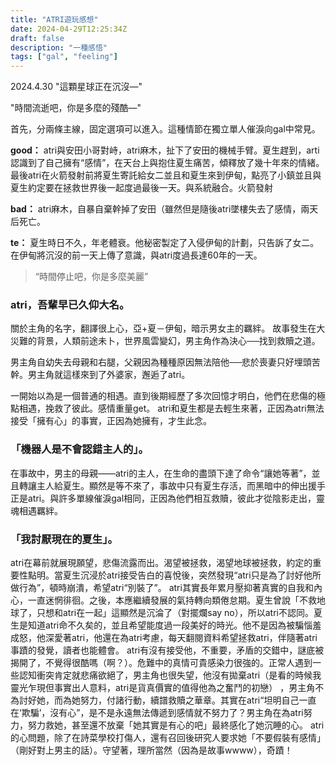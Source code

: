 ```yaml
---
title: "ATRI遊玩感想"
date: 2024-04-29T12:25:34Z
draft: false
description: "一種感悟"
tags: ["gal", "feeling"]
---
```

2024.4.30
"這顆星球正在沉沒—"

"時間流逝吧，你是多麼的殘酷—"

首先，分兩條主線，固定選項可以進入。這種情節在獨立單人催淚向gal中常見。

**good：**
atri與安田小哥對峙，atri麻木，扯下了安田的機械手臂。夏生趕到，arti認識到了自己擁有“感情”，在天台上與抱住夏生痛苦，傾釋放了幾十年來的情緒。最後atri在火箭發射前將夏生寄託給女二並且和夏生來到伊甸，點亮了小鎮並且與夏生約定要在拯救世界後一起度過最後一天。與系統融合。火箭發射

**bad：**
atri麻木，自暴自棄幹掉了安田（雖然但是隨後atri墜樓失去了感情，兩天后死亡。

**te：**
夏生時日不久，年老體衰。他秘密製定了入侵伊甸的計劃，只告訴了女二。在伊甸將沉沒的前一天上傳了意識，與atri度過長達60年的一天。

> “時間停止吧，你是多麼美麗”

### atri，吾輩早已久仰大名。
關於主角的名字，翻譯很上心，亞+夏－伊甸，暗示男女主的羈絆。
故事發生在大災難的背景，人類前途未卜，世界風雲變幻，男主角作為決心──找到救贖之道。

男主角自幼失去母親和右腿，父親因為種種原因無法陪他──悲於喪妻只好埋頭苦幹。男主角就這樣來到了外婆家，邂逅了atri。

一開始以為是一個普通的相遇。直到後期經歷了多次回憶才明白，他們在悲傷的極點相遇，挽救了彼此。感情重量get。 atri和夏生都是去輕生來著，正因為atri無法接受「擁有心」的事實，正因為她擁有，才生此念。

### 「機器人是不會認錯主人的」。
在事故中，男主的母親——atri的主人，在生命的盡頭下達了命令“讓她等著”，並且轉讓主人給夏生。顯然是等不來了，事故中只有夏生存活，而黑暗中的伸出援手正是atri。與許多單線催淚gal相同，正因為他們相互救贖，彼此才從陰影走出，靈魂相遇羈絆。

### 「我討厭現在的夏生」。
atri在幕前就展現願望，悲傷流露而出。渴望被拯救，渴望地球被拯救，約定的重要性點明。當夏生沉浸於atri接受告白的喜悅後，突然發現“atri只是為了討好他所做行為”，頓時崩潰，希望atri“別裝了”。 atri其實長年累月壓抑著真實的自我和內心，一直迷惘徘徊。之後，本應繼續發展的氣持轉向類倦怠期。夏生曾說「不救地球了，只想和atri在一起」這顯然是沉淪了（對擺爛say no），所以atri不認同。夏生是知道atri命不久矣的，並且希望能度過一段美好的時光。他不是因為被騙惱羞成怒，他深愛著atri，他還在為atri考慮，每天翻閱資料希望拯救atri，伴隨著atri事蹟的發覺，讀者也能體會。 atri有沒有接受他，不重要，矛盾的交錯中，謎底被揭開了，不覺得很酷嗎（啊？）。危難中的真情可貴感染力很強的。正常人遇到一些認知衝突肯定就悲痛欲絕了，男主角也很失望，他沒有拋棄atri（是看的時候我靈光乍現但事實出人意料，atri是貨真價實的值得他為之奮鬥的初戀） ，男主角不為討好她，而為她努力，付諸行動，續譜救贖之華章。其實在atri“坦明自己一直在‘欺騙’，沒有心”，是不是永遠無法傳遞到感情就不努力了？男主角在為atri努力，努力救她，甚至還不放棄「她其實是有心的吧」最終感化了她沉睡的心。 atri的心問題，除了在詩菜學校打傷人，還有召回後研究人要求她「不要假裝有感情」（剛好對上男主的話）。守望著，理所當然（因為是故事wwww），奇蹟！

